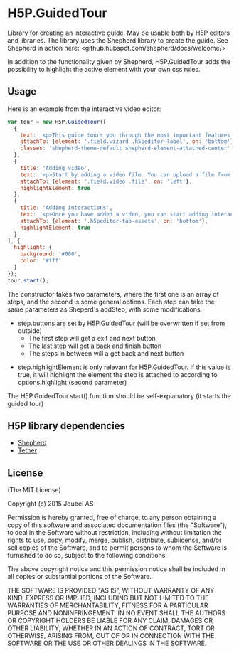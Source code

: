 H5P.GuidedTour
==============

Library for creating an interactive guide. May be usable both by H5P editors and libraries. The library uses the Shepherd library to create the guide. See Shepherd in action here:
<github.hubspot.com/shepherd/docs/welcome/>

In addition to the functionality given by Shepherd, H5P.GuidedTour adds the possibility to highlight the active element with your own css rules.

## Usage

Here is an example from the interactive video editor:

```javascript
var tour = new H5P.GuidedTour([
  {
    text: '<p>This guide tours you through the most important features of the Interactive Video editor</p><p>Press EXIT to skip this tour</p><p>Start this guide by pressing the Tour button in the top right corner</p>',
    attachTo: {element: '.field.wizard .h5peditor-label', on: 'bottom'},
    classes: 'shepherd-theme-default shepherd-element-attached-center',
  },
  {
    title: 'Adding video',
    text: '<p>Start by adding a video file. You can upload a file from your computer or embed a video from YouTube.</p><p>To ensure compatibility across browsers, you can upload multiple file formats of the same video, such as mp4 as webm</p>',
    attachTo: {element: '.field.video .file', on: 'left'},
    highlightElement: true
  },
  {
    title: 'Adding interactions',
    text: '<p>Once you have added a video, you can start adding interactions</p><p>Press the <em>Add interactions</em> tab to get started</p>',
    attachTo: {element: '.h5peditor-tab-assets', on: 'bottom'},
    highlightElement: true
  }
], {
  highlight: {
    background: '#000',
    color: '#fff'
  }  
});
tour.start();
```
The constructor takes two parameters, where the first one is an array of steps, and the second is some general options. Each step can take the same parameters as Sheperd's addStep, with some modifications:
- step.buttons are set by H5P.GuidedTour (will be overwritten if set from outside)
  - The first step will get a exit and next button
  - The last step will get a back and finish button
  - The steps in between will a get back and next button
* step.highlightElement is only relevant for H5P.GuidedTour. If this value is true, it will highlight the element the step is attached to according to options.highlight (second parameter)

The H5P.GuidedTour.start() function should be self-explanatory (it starts the guided tour)

## H5P library dependencies

- [Shepherd](https://github.com/h5p/shepherd)
- [Tether](https://github.com/h5p/tether)

## License

(The MIT License)

Copyright (c) 2015 Joubel AS

Permission is hereby granted, free of charge, to any person obtaining a copy of this software and associated documentation files (the "Software"), to deal in the Software without restriction, including without limitation the rights to use, copy, modify, merge, publish, distribute, sublicense, and/or sell copies of the Software, and to permit persons to whom the Software is furnished to do so, subject to the following conditions:

The above copyright notice and this permission notice shall be included in all copies or substantial portions of the Software.

THE SOFTWARE IS PROVIDED "AS IS", WITHOUT WARRANTY OF ANY KIND, EXPRESS OR IMPLIED, INCLUDING BUT NOT LIMITED TO THE WARRANTIES OF MERCHANTABILITY, FITNESS FOR A PARTICULAR PURPOSE AND NONINFRINGEMENT. IN NO EVENT SHALL THE AUTHORS OR COPYRIGHT HOLDERS BE LIABLE FOR ANY CLAIM, DAMAGES OR OTHER LIABILITY, WHETHER IN AN ACTION OF CONTRACT, TORT OR OTHERWISE, ARISING FROM, OUT OF OR IN CONNECTION WITH THE SOFTWARE OR THE USE OR OTHER DEALINGS IN THE SOFTWARE.

